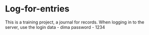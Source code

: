 # Log-for-entries
This is a training project, a journal for records. When logging in to the server, use
the login data - dima
password - 1234

